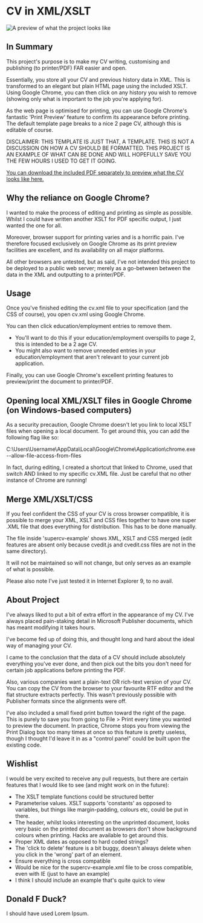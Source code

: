 CV in XML/XSLT
==============

![A preview of what the project looks like](https://github.com/colinccook/cv/raw/master/examples/example-image.png)

In Summary
----------

This project's purpose is to make my CV writing, customising and publishing (to printer/PDF) FAR easier and open.

Essentially, you store all your CV and previous history data in XML. This is transformed to an elegant but plain HTML page using the included XSLT. Using Google Chrome, you can then click on any history you wish to remove (showing only what is important to the job you're applying for). 

As the web page is optimised for printing, you can use Google Chrome's fantastic 'Print Preview' feature to confirm its appearance before printing. The default template page breaks to a nice 2 page CV, although this is editable of course.

DISCLAIMER: THIS TEMPLATE IS JUST THAT, A TEMPLATE. THIS IS NOT A DISCUSSION ON HOW A CV SHOULD BE FORMATTED. THIS PROJECT IS AN EXAMPLE OF WHAT CAN BE DONE AND WILL HOPEFULLY SAVE YOU THE FEW HOURS I USED TO GET IT GOING.

[You can download the included PDF separately to preview what the CV looks like here.](https://github.com/colinccook/cv/raw/master/examples/example-pdf.pdf)

Why the reliance on Google Chrome?
----------------------------------

I wanted to make the process of editing and printing as simple as possible. Whilst I could have written another XSLT for PDF specific output, I just wanted the one for all.

Moreover, browser support for printing varies and is a horrific pain. I've therefore focused exclusively on Google Chrome as its print preview facilities are excellent, and its availability on all major platforms.

All other browsers are untested, but as said, I've not intended this project to be deployed to a public web server; merely as a go-between between the data in the XML and outputting to a printer/PDF.

Usage
-----

Once you've finished editing the cv.xml file to your specification (and the CSS of course), you open cv.xml using Google Chrome. 

You can then click education/employment entries to remove them.
 + You'll want to do this if your education/employment overspills to page 2, this is intended to be a 2 age CV.
 + You might also want to remove unneeded entries in your education/employment that aren't relevant to your current job application.

Finally, you can use Google Chrome's excellent printing features to preview/print the document to printer/PDF.


Opening local XML/XSLT files in Google Chrome (on Windows-based computers)
--------------------------------------------------------------------------

As a security precaution, Google Chrome doesn't let you link to local XSLT files when opening a local document. To get around this, you can add the following flag like so:

C:\Users\Username\AppData\Local\Google\Chrome\Application\chrome.exe --allow-file-access-from-files

In fact, during editing, I created a shortcut that linked to Chrome, used that switch AND linked to my specific cv.XML file. Just be careful that no other instance of Chrome are running!

Merge XML/XSLT/CSS
------------------

If you feel confident the CSS of your CV is cross browser compatible, it is possible to merge your XML, XSLT and CSS files together to have one super .XML file that does everything for distribution. This has to be done manually.

The file inside 'supercv-example' shows XML, XSLT and CSS merged (edit features are absent only because cvedit.js and cvedit.css files are not in the same directory). 

It will not be maintained so will not change, but only serves as an example of what is possible.

Please also note I've just tested it in Internet Explorer 9, to no avail.

About Project
-------------

I've always liked to put a bit of extra effort in the appearance of my CV. I've always placed pain-staking detail in Microsoft Publisher documents, which has meant modifying it takes hours. 

I've become fed up of doing this, and thought long and hard about the ideal way of managing your CV.

I came to the conclusion that the data of a CV should include absolutely everything you've ever done, and then pick out the bits you don't need for certain job applications before printing the PDF.

Also, various companies want a plain-text OR rich-text version of your CV. You can copy the CV from the browser to your favourite RTF editor and the flat structure extracts perfectly. This wasn't previously possible with Publisher formats since the alignments were off.

I've also included a small fixed print button toward the right of the page. This is purely to save you from going to File > Print every time you wanted to preview the document. In practice, Chrome stops you from viewing the Print Dialog box too many times at once so this feature is pretty useless, though I thought I'd leave it in as a "control panel" could be built upon the existing code.

Wishlist
--------

I would be very excited to receive any pull requests, but there are certain features that I would like to see (and might work on in the future):
 + The XSLT template functions could be structured better
 + Parameterise values. XSLT supports 'constants' as opposed to variables, but things like margin-padding, colours etc, could be put in there.
 + The header, whilst looks interesting on the unprinted document, looks very basic on the printed document as browsers don't show background colours when printing. Hacks are available to get around this.
 + Proper XML dates as opposed to hard coded strings?
 + The 'click to delete' feature is a bit buggy, doesn't always delete when you click in the 'wrong' part of an element.
 + Ensure everything is cross compatible
 + Would be nice for the supercv-example.xml file to be cross compatible, even with IE (just to have an example)
 + I think I should include an example that's quite quick to view

Donald F Duck?
--------------

I should have used Lorem Ipsum.